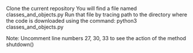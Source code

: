 Clone the current repository
You will find a file named classes_and_objects.py 
Run that file by tracing path to the directory where the code is downloaded using the command:
python3 classes_and_objects.py 

Note: Uncomment line numbers 27, 30, 33 to see the action of the method shutdown()
